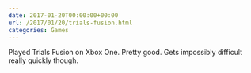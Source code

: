 ```yaml
---
date: 2017-01-20T00:00:00+00:00
url: /2017/01/20/trials-fusion.html
categories: Games
---
```

Played Trials Fusion on Xbox One. Pretty good. Gets impossibly difficult really quickly though.


